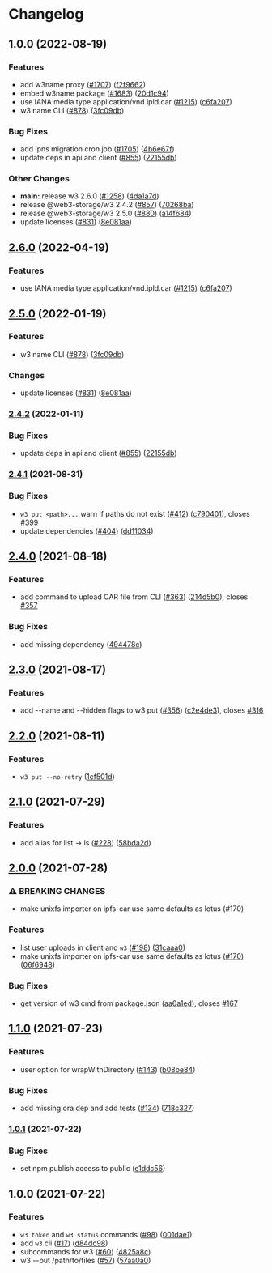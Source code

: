 # Changelog

## 1.0.0 (2022-08-19)


### Features

* add w3name proxy ([#1707](https://github.com/web3-storage/web3.storage/issues/1707)) ([f2f9662](https://github.com/web3-storage/web3.storage/commit/f2f9662fc74ea24a24141aa1bf42288c95b5bd35))
* embed w3name package ([#1683](https://github.com/web3-storage/web3.storage/issues/1683)) ([20d1c94](https://github.com/web3-storage/web3.storage/commit/20d1c9446ca1da475a4d783ef3bc1fc09c0ee43f))
* use IANA media type application/vnd.ipld.car ([#1215](https://github.com/web3-storage/web3.storage/issues/1215)) ([c6fa207](https://github.com/web3-storage/web3.storage/commit/c6fa20768f4bef7f715f08d518f90d3a355bf15b))
* w3 name CLI ([#878](https://github.com/web3-storage/web3.storage/issues/878)) ([3fc09db](https://github.com/web3-storage/web3.storage/commit/3fc09dba972af3577b2cbf4890621addda6fe863))


### Bug Fixes

* add ipns migration cron job ([#1705](https://github.com/web3-storage/web3.storage/issues/1705)) ([4b6e67f](https://github.com/web3-storage/web3.storage/commit/4b6e67f07983b06e9bad9c27deb5d6c5b993258e))
* update deps in api and client ([#855](https://github.com/web3-storage/web3.storage/issues/855)) ([22155db](https://github.com/web3-storage/web3.storage/commit/22155db13b646e9846cf10c26d10faeb0d3b936e))


### Other Changes

* **main:** release w3 2.6.0 ([#1258](https://github.com/web3-storage/web3.storage/issues/1258)) ([4da1a7d](https://github.com/web3-storage/web3.storage/commit/4da1a7dba4503ce73baf89a511158e29d0b8d0bf))
* release @web3-storage/w3 2.4.2 ([#857](https://github.com/web3-storage/web3.storage/issues/857)) ([70268ba](https://github.com/web3-storage/web3.storage/commit/70268ba801410b691c702c337cbc6999ec2ff726))
* release @web3-storage/w3 2.5.0 ([#880](https://github.com/web3-storage/web3.storage/issues/880)) ([a14f684](https://github.com/web3-storage/web3.storage/commit/a14f684ec3c1a71be7981e9ef89a3cbe2a198c63))
* update licenses ([#831](https://github.com/web3-storage/web3.storage/issues/831)) ([8e081aa](https://github.com/web3-storage/web3.storage/commit/8e081aac2dd03dd5eb642bff9c2da867d61edd87))

## [2.6.0](https://github.com/web3-storage/web3.storage/compare/w3-v2.5.0...w3-v2.6.0) (2022-04-19)


### Features

* use IANA media type application/vnd.ipld.car ([#1215](https://github.com/web3-storage/web3.storage/issues/1215)) ([c6fa207](https://github.com/web3-storage/web3.storage/commit/c6fa20768f4bef7f715f08d518f90d3a355bf15b))

## [2.5.0](https://www.github.com/web3-storage/web3.storage/compare/w3-v2.4.2...w3-v2.5.0) (2022-01-19)


### Features

* w3 name CLI ([#878](https://www.github.com/web3-storage/web3.storage/issues/878)) ([3fc09db](https://www.github.com/web3-storage/web3.storage/commit/3fc09dba972af3577b2cbf4890621addda6fe863))


### Changes

* update licenses ([#831](https://www.github.com/web3-storage/web3.storage/issues/831)) ([8e081aa](https://www.github.com/web3-storage/web3.storage/commit/8e081aac2dd03dd5eb642bff9c2da867d61edd87))

### [2.4.2](https://www.github.com/web3-storage/web3.storage/compare/w3-v2.4.1...w3-v2.4.2) (2022-01-11)


### Bug Fixes

* update deps in api and client ([#855](https://www.github.com/web3-storage/web3.storage/issues/855)) ([22155db](https://www.github.com/web3-storage/web3.storage/commit/22155db13b646e9846cf10c26d10faeb0d3b936e))

### [2.4.1](https://www.github.com/web3-storage/web3.storage/compare/w3-v2.4.0...w3-v2.4.1) (2021-08-31)


### Bug Fixes

* `w3 put <path>...` warn if paths do not exist ([#412](https://www.github.com/web3-storage/web3.storage/issues/412)) ([c790401](https://www.github.com/web3-storage/web3.storage/commit/c79040176a116047c0acd9a22680927c30596085)), closes [#399](https://www.github.com/web3-storage/web3.storage/issues/399)
* update dependencies ([#404](https://www.github.com/web3-storage/web3.storage/issues/404)) ([dd11034](https://www.github.com/web3-storage/web3.storage/commit/dd110344c6475e0e074bfaec6cf32d16643e1bdb))

## [2.4.0](https://www.github.com/web3-storage/web3.storage/compare/w3-v2.3.0...w3-v2.4.0) (2021-08-18)


### Features

* add command to upload CAR file from CLI ([#363](https://www.github.com/web3-storage/web3.storage/issues/363)) ([214d5b0](https://www.github.com/web3-storage/web3.storage/commit/214d5b09af6e1d2b6d8f8b36e00166aa10379955)), closes [#357](https://www.github.com/web3-storage/web3.storage/issues/357)


### Bug Fixes

* add missing dependency ([494478c](https://www.github.com/web3-storage/web3.storage/commit/494478c7baed649a49c59ba9605700c29ee9794d))

## [2.3.0](https://www.github.com/web3-storage/web3.storage/compare/w3-v2.2.0...w3-v2.3.0) (2021-08-17)


### Features

* add --name and --hidden flags to w3 put ([#356](https://www.github.com/web3-storage/web3.storage/issues/356)) ([c2e4de3](https://www.github.com/web3-storage/web3.storage/commit/c2e4de33cb17b93e8551c7230fa2f4b8d3bd8cce)), closes [#316](https://www.github.com/web3-storage/web3.storage/issues/316)

## [2.2.0](https://www.github.com/web3-storage/web3.storage/compare/w3-v2.1.0...w3-v2.2.0) (2021-08-11)


### Features

* `w3 put --no-retry` ([1cf501d](https://www.github.com/web3-storage/web3.storage/commit/1cf501dda6998d712808dc4b5571beef4629e2c2))

## [2.1.0](https://www.github.com/web3-storage/web3.storage/compare/w3-v2.0.0...w3-v2.1.0) (2021-07-29)


### Features

* add alias for list -> ls ([#228](https://www.github.com/web3-storage/web3.storage/issues/228)) ([58bda2d](https://www.github.com/web3-storage/web3.storage/commit/58bda2ddb72fa04aded0542fd33847cf194d64f0))

## [2.0.0](https://www.github.com/web3-storage/web3.storage/compare/w3-v1.1.0...w3-v2.0.0) (2021-07-28)


### ⚠ BREAKING CHANGES

* make unixfs importer on ipfs-car use same defaults as lotus (#170)

### Features

* list user uploads in client and `w3` ([#198](https://www.github.com/web3-storage/web3.storage/issues/198)) ([31caaa0](https://www.github.com/web3-storage/web3.storage/commit/31caaa0d6ef88a7467c6192a8b2d976f70087c62))
* make unixfs importer on ipfs-car use same defaults as lotus ([#170](https://www.github.com/web3-storage/web3.storage/issues/170)) ([06f6948](https://www.github.com/web3-storage/web3.storage/commit/06f6948ce36b5e2a87f31b9bfac41e9465cb901b))


### Bug Fixes

* get version of w3 cmd from package.json ([aa6a1ed](https://www.github.com/web3-storage/web3.storage/commit/aa6a1edcd7e0e586230d0146cb30877b8af62f71)), closes [#167](https://www.github.com/web3-storage/web3.storage/issues/167)

## [1.1.0](https://www.github.com/web3-storage/web3.storage/compare/w3-v1.0.1...w3-v1.1.0) (2021-07-23)


### Features

* user option for wrapWithDirectory ([#143](https://www.github.com/web3-storage/web3.storage/issues/143)) ([b08be84](https://www.github.com/web3-storage/web3.storage/commit/b08be84e7efcd610c21ff56b0cc129a11faf3840))


### Bug Fixes

* add missing ora dep and add tests ([#134](https://www.github.com/web3-storage/web3.storage/issues/134)) ([718c327](https://www.github.com/web3-storage/web3.storage/commit/718c327b87b4143358d9c6de5d69a83d8dcb65e0))

### [1.0.1](https://www.github.com/web3-storage/web3.storage/compare/w3-v1.0.0...w3-v1.0.1) (2021-07-22)


### Bug Fixes

* set npm publish access to public ([e1ddc56](https://www.github.com/web3-storage/web3.storage/commit/e1ddc56ca014dfe52bdb37c2f5f76b6fb0fee15d))

## 1.0.0 (2021-07-22)


### Features

* `w3 token` and `w3 status` commands ([#98](https://www.github.com/web3-storage/web3.storage/issues/98)) ([001dae1](https://www.github.com/web3-storage/web3.storage/commit/001dae1375bfdbbee9e72d95e94065fb87ead11b))
* add `w3` cli ([#17](https://www.github.com/web3-storage/web3.storage/issues/17)) ([d84dc98](https://www.github.com/web3-storage/web3.storage/commit/d84dc98ac39fe3546adc8711ea975ca0d762f0c0))
* subcommands for w3 ([#60](https://www.github.com/web3-storage/web3.storage/issues/60)) ([4825a8c](https://www.github.com/web3-storage/web3.storage/commit/4825a8c28266b60d6b37f498c327737e83093c15))
* w3 --put /path/to/files ([#57](https://www.github.com/web3-storage/web3.storage/issues/57)) ([57aa0a0](https://www.github.com/web3-storage/web3.storage/commit/57aa0a0fbd16801234fa896b09fe2522d7aa1962))

